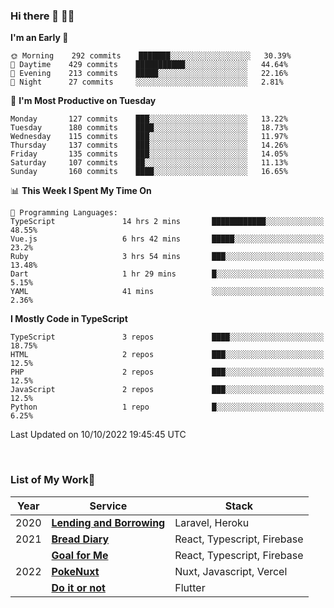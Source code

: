 ### Hi there 👋 🧑‍💻



<!--START_SECTION:waka-->
**I'm an Early 🐤** 

```text
🌞 Morning    292 commits    ███████░░░░░░░░░░░░░░░░░░   30.39% 
🌆 Daytime    429 commits    ███████████░░░░░░░░░░░░░░   44.64% 
🌃 Evening    213 commits    █████░░░░░░░░░░░░░░░░░░░░   22.16% 
🌙 Night      27 commits     ░░░░░░░░░░░░░░░░░░░░░░░░░   2.81%

```
📅 **I'm Most Productive on Tuesday** 

```text
Monday       127 commits    ███░░░░░░░░░░░░░░░░░░░░░░   13.22% 
Tuesday      180 commits    ████░░░░░░░░░░░░░░░░░░░░░   18.73% 
Wednesday    115 commits    ███░░░░░░░░░░░░░░░░░░░░░░   11.97% 
Thursday     137 commits    ███░░░░░░░░░░░░░░░░░░░░░░   14.26% 
Friday       135 commits    ███░░░░░░░░░░░░░░░░░░░░░░   14.05% 
Saturday     107 commits    ██░░░░░░░░░░░░░░░░░░░░░░░   11.13% 
Sunday       160 commits    ████░░░░░░░░░░░░░░░░░░░░░   16.65%

```


📊 **This Week I Spent My Time On** 

```text
💬 Programming Languages: 
TypeScript               14 hrs 2 mins       ████████████░░░░░░░░░░░░░   48.55% 
Vue.js                   6 hrs 42 mins       █████░░░░░░░░░░░░░░░░░░░░   23.2% 
Ruby                     3 hrs 54 mins       ███░░░░░░░░░░░░░░░░░░░░░░   13.48% 
Dart                     1 hr 29 mins        █░░░░░░░░░░░░░░░░░░░░░░░░   5.15% 
YAML                     41 mins             ░░░░░░░░░░░░░░░░░░░░░░░░░   2.36%

```

**I Mostly Code in TypeScript** 

```text
TypeScript               3 repos             ████░░░░░░░░░░░░░░░░░░░░░   18.75% 
HTML                     2 repos             ███░░░░░░░░░░░░░░░░░░░░░░   12.5% 
PHP                      2 repos             ███░░░░░░░░░░░░░░░░░░░░░░   12.5% 
JavaScript               2 repos             ███░░░░░░░░░░░░░░░░░░░░░░   12.5% 
Python                   1 repo              █░░░░░░░░░░░░░░░░░░░░░░░░   6.25%

```



 Last Updated on 10/10/2022 19:45:45 UTC
<!--END_SECTION:waka-->


<br />

### List of My Work🚀

| Year | Service | Stack |
|--|--|--|
| 2020 | [**Lending and Borrowing**](https://lending-and-borrowing.herokuapp.com/) | Laravel, Heroku |
| 2021 | [**Bread Diary**](https://bread-diary-web.web.app/) | React, Typescript, Firebase |
|  | [**Goal for Me**](https://goal-for-me.web.app/) | React, Typescript, Firebase |
| 2022 | [**PokeNuxt**](https://pokenuxt.vercel.app/) | Nuxt, Javascript, Vercel |
|  | [**Do it or not**](https://apps.apple.com/jp/app/do-it-or-not/id1613818865) | Flutter |